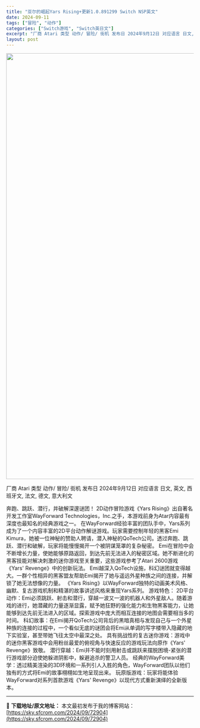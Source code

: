 ```yaml
---
title: "亚尔的崛起Yars Rising+更新1.0.891299 Switch NSP英文"
date: 2024-09-11
tags: ["冒险", "动作"]
categories: ["Switch游戏", "Switch英日文"]
excerpt: "厂商 Atari 类型 动作/ 冒险/ 街机 发布日 2024年9月12日 对应语言 日文, 英文, 西班牙文, 法文, 德文, 意大利文 奔跑、跳跃、潜行，并破解深邃谜团！ 2D动作冒险游戏《Yars Rising》出自著名开发工作室WayForward Technologies，Inc.之手，本&hellip;"
layout: post
---
```


<img class="aligncenter size-full wp-image-72905" src="https://sky.sfcrom.com/wp-content/uploads/2024/09/20240911035635100.webp" alt="" width="700" height="1142" />

厂商 Atari
类型 动作/ 冒险/ 街机
发布日 2024年9月12日
对应语言 日文, 英文, 西班牙文, 法文, 德文, 意大利文

奔跑、跳跃、潜行，并破解深邃谜团！
2D动作冒险游戏《Yars Rising》出自著名开发工作室WayForward Technologies，Inc.之手，本游戏前身为Atar内容最有深度也最知名的经典游戏之一。
在WayForward经验丰富的团队手中，Yars系列成为了一个内容丰富的2D平台动作解谜游戏。玩家需要控制年轻的黑客Emi Kimura，她被一位神秘的赞助人聘请，潜入神秘的QoTech公司。透过奔跑、跳跃、潜行和破解，玩家将能慢慢揭开一个被阴谋笼罩的复杂秘密。
Emi在冒险中会不断增长力量，使她能够原路返回，到达先前无法进入的秘密区域。她不断进化的黑客技能对解决刺激的迷你游戏至关重要，这些游戏参考了Atari 2600游戏《Yars' Revenge》中的创新玩法。
Emi越深入QoTech设施，科幻谜团就变得越大。一群个性相异的黑客盟友帮助Emi揭开了她与遥远外星种族之间的连接，并解锁了她无法想像的力量。
《Yars Rising》以WayForward独特的动画美术风格、幽默、复古游戏机制和精湛的故事讲述风格来重现Yars系列。
游戏特色：
2D平台动作：Emi必须跳跃、射击和潜行，穿越一波又一波的机器人和外星敌人。随着游戏的进行，她潜藏的力量逐渐显露，赋予她狂野的强化能力和生物黑客能力，让她能够到达先前无法进入的区域。探索游戏中庞大而相互连接的地图会需要相当多的时间。
科幻故事：在Emi揭开QoTech公司背后的黑暗真相与发现自己与一个外星种族的连接的过程中，一个看似无底的谜团会将Emi从单调的写字楼带入隐藏的地下实验室，甚至带她飞往太空中最深之处。
具有挑战性的复古迷你游戏：游戏中的迷你黑客游戏中会用粉丝最爱的俯视角与快速反应的游戏玩法向原作《Yars' Revenge》致敬。
潜行穿越：Emi并不能时刻用射击或跳跃来摆脱困境-紧张的潜行游戏部分迫使她躲进阴影中，躲避追杀的警卫人员。
经典的WayForward美学：透过精美渲染的3D环境和一系列引人入胜的角色，WayForward团队以他们独有的方式将Emi的故事栩栩如生地呈现出来。
玩原版游戏：玩家将能体验WayForward对系列首款游戏《Yars' Revenge》以现代方式重新演绎的全新版本。

---
📖 **下载地址/原文地址：** 本文最初发布于我的博客网站：[https://sky.sfcrom.com/2024/09/72904](https://sky.sfcrom.com/2024/09/72904)
